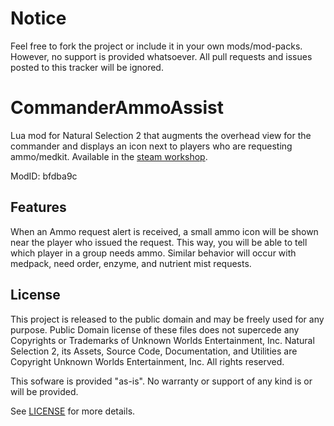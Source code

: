 # Notice
Feel free to fork the project or include it in your own mods/mod-packs.
However, no support is provided whatsoever.
All pull requests and issues posted to this tracker will be ignored.

# CommanderAmmoAssist
Lua mod for Natural Selection 2 that augments the overhead view for the commander and displays an icon next to players who are requesting ammo/medkit.
Available in the [steam workshop](http://steamcommunity.com/sharedfiles/filedetails/?id=201177756).

ModID: bfdba9c

## Features
When an Ammo request alert is received, a small ammo icon will be shown near the player who issued the request.
This way, you will be able to tell which player in a group needs ammo.
Similar behavior will occur with medpack, need order, enzyme, and nutrient mist requests.

## License
This project is released to the public domain and may be freely used for any purpose. Public Domain license of these files does not supercede any Copyrights or Trademarks of Unknown Worlds Entertainment, Inc. Natural Selection 2, its Assets, Source Code, Documentation, and Utilities are Copyright Unknown Worlds Entertainment, Inc. All rights reserved.

This sofware is provided "as-is". No warranty or support of any kind is or will be provided.

See [LICENSE](LICENSE) for more details.
